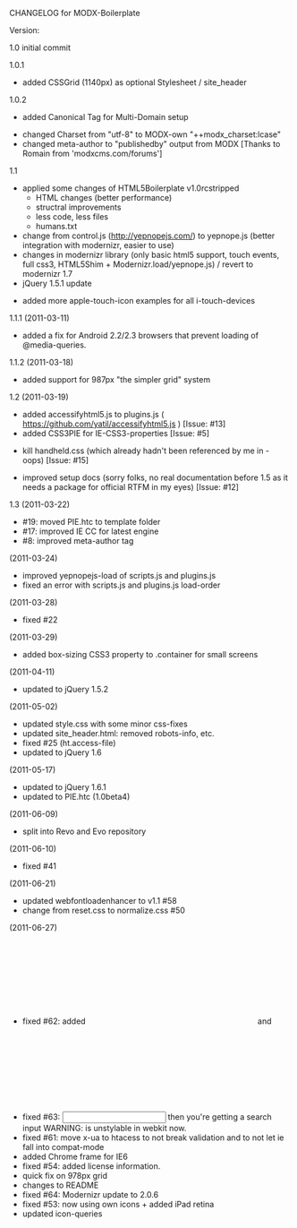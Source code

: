 CHANGELOG for MODX-Boilerplate


Version:

1.0		initial commit

1.0.1		
+ added CSSGrid (1140px) as optional Stylesheet / site_header

1.0.2
+ added Canonical Tag for Multi-Domain setup
* changed Charset from "utf-8" to MODX-own "++modx_charset:lcase"
* changed meta-author to "publishedby" output from MODX
[Thanks to Romain from 'modxcms.com/forums']

1.1
* applied some changes of HTML5Boilerplate v1.0rcstripped
	* HTML changes (better performance)
	* structral improvements 
	- less code, less files
	+ humans.txt
* change from control.js (http://yepnopejs.com/) to yepnope.js (better integration with modernizr, easier to use)
* changes in modernizr library (only basic html5 support, touch events, full css3, HTML5Shim + Modernizr.load/yepnope.js) / revert to modernizr 1.7
* jQuery 1.5.1 update
+ added more apple-touch-icon examples for all i-touch-devices

1.1.1 (2011-03-11)
* added a fix for Android 2.2/2.3 browsers that prevent loading of @media-queries.

1.1.2 (2011-03-18)
+ added support for 987px "the simpler grid" system

1.2 (2011-03-19)
+ added accessifyhtml5.js to plugins.js ( https://github.com/yatil/accessifyhtml5.js ) [Issue: #13]
+ added CSS3PIE for IE-CSS3-properties [Issue: #5]
- kill handheld.css (which already hadn't been referenced by me in <head> - oops) [Issue: #15]
* improved setup docs (sorry folks, no real documentation before 1.5 as it needs a package for official RTFM in my eyes) [Issue: #12]

1.3 (2011-03-22)
* #19: moved PIE.htc to template folder
* #17: improved IE CC for latest engine
* #8: improved meta-author tag

(2011-03-24)
* improved yepnopejs-load of scripts.js and plugins.js
* fixed an error with scripts.js and plugins.js load-order

(2011-03-28)
* fixed #22

(2011-03-29)
+ added box-sizing CSS3 property to .container for small screens

(2011-04-11)
* updated to jQuery 1.5.2

(2011-05-02)
* updated style.css with some minor css-fixes
* updated site_header.html: removed robots-info, etc.
* fixed #25 (ht.access-file)
* updated to jQuery 1.6

(2011-05-17)
* updated to jQuery 1.6.1
* updated to PIE.htc (1.0beta4)

(2011-06-09)
* split into Revo and Evo repository

(2011-06-10)
* fixed #41

(2011-06-21)
* updated webfontloadenhancer to v1.1 #58
* change from reset.css to normalize.css #50

(2011-06-27)
* fixed #62: added <svg> overflow fix for IE9 / Add {cursor:pointer} to <label> / Group <img> and <svg> rules in an 'embedded content' section of CSS file
* fixed #63: <input type=search> then you're getting a search input WARNING: is unstylable in webkit now.
* fixed #61: move x-ua to htacess to not break validation and to not let ie fall into compat-mode
* added Chrome frame for IE6
* fixed #54: added license information. 
* quick fix on 978px grid
* changes to README
* fixed #64: Modernizr update to 2.0.6
* fixed #53: now using own icons + added iPad retina
* updated icon-queries
